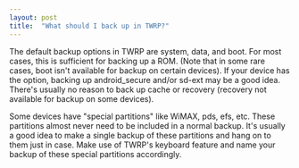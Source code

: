 ```yaml
---
layout: post
title:  "What should I back up in TWRP?"
---
```


The default backup options in TWRP are system, data, and boot. For most cases, this is sufficient for backing up a ROM. (Note that in some rare cases, boot isn't available for backup on certain devices). If your device has the option, backing up android_secure and/or sd-ext may be a good idea. There's usually no reason to back up cache or recovery (recovery not available for backup on some devices).

Some devices have "special partitions" like WiMAX, pds, efs, etc. These partitions almost never need to be included in a normal backup. It's usually a good idea to make a single backup of these partitions and hang on to them just in case. Make use of TWRP's keyboard feature and name your backup of these special partitions accordingly.
